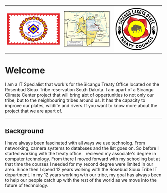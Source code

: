 <div>
     <table>
        <td> 
            <img src="./assets/rst_flag.png" align="left" width="200"/>
        </td>
        <td>
            <img src="./assets/1868_treaty_map.jpg" align="centered" width="175"/>
        </td>
        <td>
            <img src="./assets/SLTC_Logo.png" align="right" width="175"/>
        </td>
     </table>
</div>


# Welcome

I am a IT Specialist that work's for the Sicangu Treaty Office located on the Rosenbud Sioux Tribe reservation South Dakota.  I am apart of a Sicangu Climate Center project that will bring alot of oppertunities to not only our tribe, but to the neighbouring tribes around us.  It has the capacity to improve our plates, wildlife and rivers.  If you want to know more about the project that we are apart of.

---

## Background

I have always been fascinated with all ways we use technolog. From networking, camera systems to databases and the list goes on. So before I started working with the treaty office. I recieved my associate's degree in computer technology. From there I moved forward with my schooling but at that time the courses I needed for my second degree were limited in our area. Since then I spend 12 years working with the Rosebud Sioux Tribe IT department. In my 12 years working with our tribe, my goal has always been to help our people catch up with the rest of the world as we move into the future of technology.  

